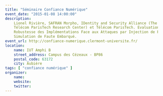 ```yaml
---
title: "Séminaire Confiance Numérique"
event_date: "2015-01-08 14:00:00"
description:
    Lionel Rivière, SAFRAN Morpho, IDentity and Security Alliance (The Morpho and
    Télécom ParisTech Research Center) et Télécom ParisTech. Evaluation de la
    Robustesse des Implémentations Face aux Attaques par Injection de Faute par
    Simulation de Faute Embarqué.
event_url: http://confiance-numerique.clermont-universite.fr/
location:
    name: IUT Amphi B
    street_address: Campus des Cézeaux - BP86
    postal_code: 63172
    city: Aubière
tags: [ "confiance numérique" ]
organizer:
    name:
    website:
    twitter:
---
```

